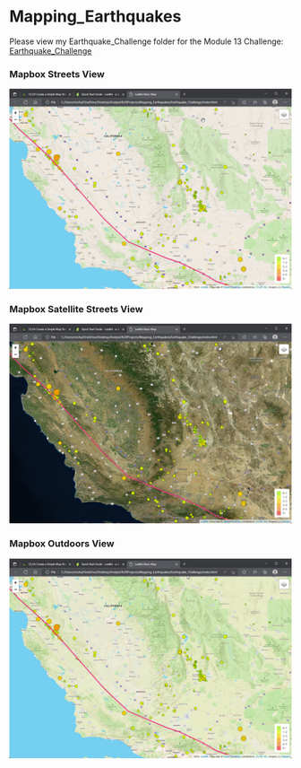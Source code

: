 # Mapping_Earthquakes
Please view my  Earthquake_Challenge folder for the Module 13 Challenge: [Earthquake_Challenge](https://github.com/michaelfoz/Mapping_Earthquakes/tree/main/Earthquake_Challenge)

### Mapbox Streets View
![Mapbox Streets View](https://github.com/michaelfoz/Mapping_Earthquakes/blob/main/Earthquake_Challenge/images/california-mapbox-streets-v11.png)

### Mapbox Satellite Streets View
![Mapbox Satellite Streets View](https://github.com/michaelfoz/Mapping_Earthquakes/blob/main/Earthquake_Challenge/images/california-mapbox-satellite-streets-v111.jpg)

### Mapbox Outdoors View
![Mapbox Outdoors View](https://github.com/michaelfoz/Mapping_Earthquakes/blob/main/Earthquake_Challenge/images/california-mapbox-outdoors-v11.png)
